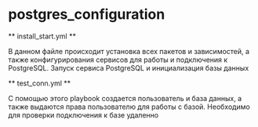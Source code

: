 # postgres_configuration

** install_start.yml **

В данном файле происходит установка всех пакетов и зависимостей, а также конфигурирования сервисов для работы и подключения к PostgreSQL. Запуск сервиса PostgreSQL и инициализация базы данных

** test_conn.yml **

С помощью этого playbook создается пользователь и база данных, а также выдаются права пользователю для работы с базой. Необходимо для проверки подключения к базе удаленно
